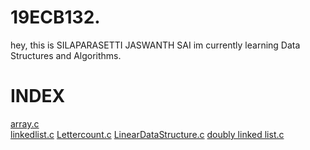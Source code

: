 # 19ECB132.
hey, this is SILAPARASETTI JASWANTH SAI
im currently learning  Data Structures and Algorithms.
# INDEX
[array.c](https://github.com/jeshu5/19ECB132./blob/main/ARRAY.C)  
[linkedlist.c](https://github.com/jeshu5/19ECB132./blob/main/LINKEDLIST.C)
[Lettercount.c](https://github.com/jeshu5/19ECB132./blob/main/LetterCount.c)
[LinearDataStructure.c](https://github.com/jeshu5/19ECB132./blob/main/LinearDataStructure.c)
[doubly linked list.c](https://github.com/jeshu5/19ECB132./blob/main/doublylinkedlist.c)
